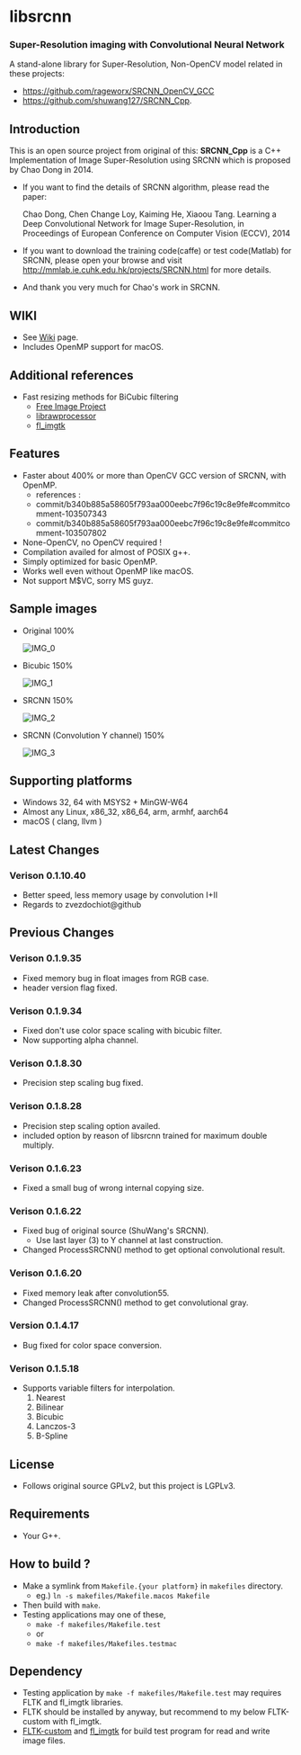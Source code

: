 # libsrcnn
### Super-Resolution imaging with Convolutional Neural Network
A stand-alone library for Super-Resolution, Non-OpenCV model related in these projects:
* https://github.com/rageworx/SRCNN_OpenCV_GCC
* https://github.com/shuwang127/SRCNN_Cpp.

## Introduction
This is an open source project from original of this:
**SRCNN_Cpp** is a C++ Implementation of Image Super-Resolution using SRCNN which is proposed by Chao Dong in 2014.
 - If you want to find the details of SRCNN algorithm, please read the paper:  

   Chao Dong, Chen Change Loy, Kaiming He, Xiaoou Tang. Learning a Deep Convolutional Network for Image Super-Resolution, in Proceedings of European Conference on Computer Vision (ECCV), 2014
 - If you want to download the training code(caffe) or test code(Matlab) for SRCNN, please open your browse and visit http://mmlab.ie.cuhk.edu.hk/projects/SRCNN.html for more details.
 - And thank you very much for Chao's work in SRCNN.

## WIKI
* See [Wiki](https://github.com/rageworx/libsrcnn/wiki) page.
* Includes OpenMP support for macOS.

## Additional references
* Fast resizing methods for BiCubic filtering 
    * [Free Image Project](http://freeimage.sourceforge.net/)
	* [librawprocessor](https://github.com/rageworx/librawprocessor)
    * [fl_imgtk](https://github.com/rageworx/fl_imgtk)

 
## Features
* Faster about 400% or more than OpenCV GCC version of SRCNN, with OpenMP.
    - references :
    - commit/b340b885a58605f793aa000eebc7f96c19c8e9fe#commitcomment-103507343
	- commit/b340b885a58605f793aa000eebc7f96c19c8e9fe#commitcomment-103507802
* None-OpenCV, no OpenCV required !
* Compilation availed for almost of POSIX g++.
* Simply optimized for basic OpenMP.
* Works well even without OpenMP like macOS.
* Not support M$VC, sorry MS guyz.

## Sample images
* Original 100%

    ![IMG_0](Pictures/butterfly.png)

* Bicubic 150%

    ![IMG_1](Pictures/butterfly_bicubic.png)

* SRCNN 150%

    ![IMG_2](Pictures/butterfly_srcnn.png)

* SRCNN (Convolution Y channel) 150%

    ![IMG_3](Pictures/butterfly_srcnn_convolution.png)

## Supporting platforms
* Windows 32, 64 with MSYS2 + MinGW-W64
* Almost any Linux, x86_32, x86_64, arm, armhf, aarch64
* macOS ( clang, llvm )

## Latest Changes

### Verison 0.1.10.40
* Better speed, less memory usage by convolution I+II
* Regards to zvezdochiot@github

## Previous Changes

### Verison 0.1.9.35
* Fixed memory bug in float images from RGB case.
* header version flag fixed.

### Verison 0.1.9.34
* Fixed don't use color space scaling with bicubic filter.
* Now supporting alpha channel.

### Verison 0.1.8.30
* Precision step scaling bug fixed.
### Verison 0.1.8.28
* Precision step scaling option availed.
* included option by reason of libsrcnn trained for maximum double multiply.
### Verison 0.1.6.23
* Fixed a small bug of wrong internal copying size.
### Verison 0.1.6.22
* Fixed bug of original source (ShuWang's SRCNN).
   - Use last layer (3) to Y channel at last construction.
* Changed ProcessSRCNN() method to get optional convolutional result.
### Verison 0.1.6.20
* Fixed memory leak after convolution55.
* Changed ProcessSRCNN() method to get convolutional gray.
### Version 0.1.4.17
* Bug fixed for color space conversion.
### Verison 0.1.5.18
* Supports variable filters for interpolation.
    1. Nearest
    1. Bilinear
    1. Bicubic
    1. Lanczos-3
    1. B-Spline

## License
* Follows original source GPLv2, but this project is LGPLv3.

## Requirements
* Your G++.

## How to build ?
* Make a symlink from `Makefile.{your platform}` in `makefiles` directory.
    - eg.) `ln -s makefiles/Makefile.macos Makefile`
* Then build with `make`.
* Testing applications may one of these,
	- `make -f makefiles/Makefile.test`
	- or
	- `make -f makefiles/Makefiles.testmac`

## Dependency
* Testing application by `make -f makefiles/Makefile.test` may requires FLTK and fl_imgtk libraries.
* FLTK should be installed by anyway, but recommend to my below FLTK-custom with fl_imgtk.
* [FLTK-custom](https://github.com/rageworx/fltk-custom) and [fl_imgtk](https://github.com/rageworx/fl_imgtk) for build test program for read and write image files.
